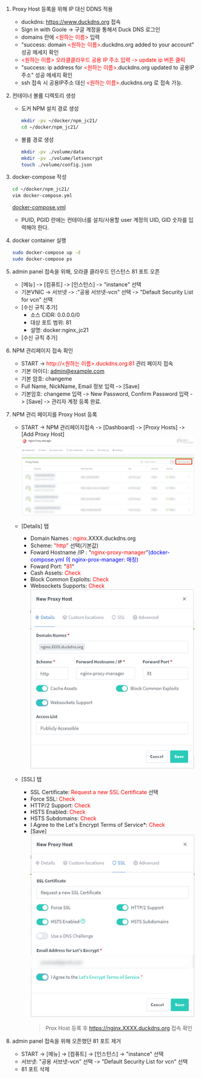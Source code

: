 1. Proxy Host 등록을 위해 IP 대신 DDNS 적용
   - duckdns: <https://www.duckdns.org> 접속
   - Sign in with Goole -> 구글 계정을 통해서 Duck DNS 로그인
   - domains 란에 <span style="color: red"><원하는 이름></span> 입력
   - "success: domain <span style="color: red"><원하는 이름></span>.duckdns.org added to your account" 성공 메세지 확인
   - <span style="color: red"><원하는 이름> 오라클클라우드 공용 IP 주소 입력 -> update ip 버튼 클릭
   - "success: ip address for <span style="color: red"><원하는 이름></span>.duckdns.org updated to 공용IP주소" 성공 메세지 확인
   - ssh 접속 시 공용IP주소 대신 <span style="color: red"><원하는 이름></span>.duckdns.org 로 접속 가능.
2. 컨테이너 볼륨 디렉토리 생성
   - 도커 NPM 설치 경로 생성
     ```bash
     mkdir -pv ~/docker/npm_jc21/
     cd ~/docker/npm_jc21/
     ```
   - 볼륨 경로 생성
     ```bash
     mkdir -pv ./volume/data
     mkdir -pv ./volume/letsencrypt
     touch ./volume/config.json
     ```
3. docker-compose 작성

   ```bash
   cd ~/docker/npm_jc21/
   vim docker-compose.yml
   ```

   [docker-compose.yml](/docker/npm_jc21/docker-compose.yml)

   - PUID, PGID 란에는 컨테이너를 설치/사용할 user 계정의 UID, GID 숫자를 입력해야 한다.

4. docker container 실행
   ```bash
   sudo docker-compose up -d
   sudo docker-compose ps
   ```
5. admin panel 접속을 위해, 오라클 클라우드 인스턴스 81 포트 오픈
   - [메뉴] -> [컴퓨트] -> [인스턴스] -> "instance" 선택
   - 기본VNIC -> 서브넷 -> :"공용 서브넷-vcn" 선택 -> "Default Security List for vcn" 선택
   - [수신 규칙 추가]
     - 소스 CIDR: 0.0.0.0/0
     - 대상 포트 범위: 81
     - 설명: docker:nginx_jc21
   - [수신 규칙 추가]
6. NPM 관리페이지 접속 확인
   - START -> <span style="color: red">http://<원하는 이름>.duckdns.org:81</span> 관리 페이지 접속
   - 기본 아이디: admin@example.com
   - 기본 암호: changeme
   - Full Name, NickName, Email 정보 입력 -> [Save]
   - 기본암호: changeme 입력 -> New Password, Confirm Password 입력 -> [Save] -> 관리자 계정 등록 완료.
7. NPM 관리 페이지를 Proxy Host 등록

   - START -> NPM 관리페이지접속 -> [Dashboard] -> [Proxy Hosts] -> [Add Proxy Host]
     ![7.1](./images/2023-03-21-13-17-07.png)
   - [Details] 탭

     - Domain Names : <span style="color: red">nginx</span>.XXXX.duckdns.org
     - Scheme: <span style="color: red">"http"</span> 선택(기본값)
     - Foward Hostname /IP : "<span style="color: red">nginx-proxy-manager</span>"<span style="color: blue">(docker-compose.yml 의 nginx-prox-manager: 매칭)</span>
     - Foward Port: "<span style="color: red">81</span>"
     - Cash Assets: <span style="color: red">Check</span>
     - Block Common Exploits: <span style="color: red">Check</span>
     - Websockets Supports: <span style="color: red">Check</span><br>
       ![7.2](./images/2023-03-21-13-27-16.png)

   - [SSL] 탭
     - SSL Certificate: <span style="color: red">Request a new SSL Certificate</span> 선택
     - Force SSL: <span style="color: red">Check</span>
     - HTTP/2 Support: <span style="color: red">Check</span>
     - HSTS Enabled: <span style="color: red">Check</span>
     - HSTS Subdomains: <span style="color: red">Check</span>
     - I Agree to the Let's Encrypt Terms of Service\*: <span style="color: red">Check</span>
     - [Save]<br>
       ![7.3](./images/2023-03-21-13-32-15.png)
       <br>
       > Prox Host 등록 후 https://nginx.XXXX.duckdns.org 접속 확인

8. admin panel 접속을 위해 오픈했던 81 포트 제거
   - START -> [메뉴] -> [컴퓨트] -> [인스턴스] -> "instance" 선택
   - 서브넷: "공용 서브넷-vcn" 선택 -> "Default Security List for vcn" 선택
   - 81 포트 삭제

